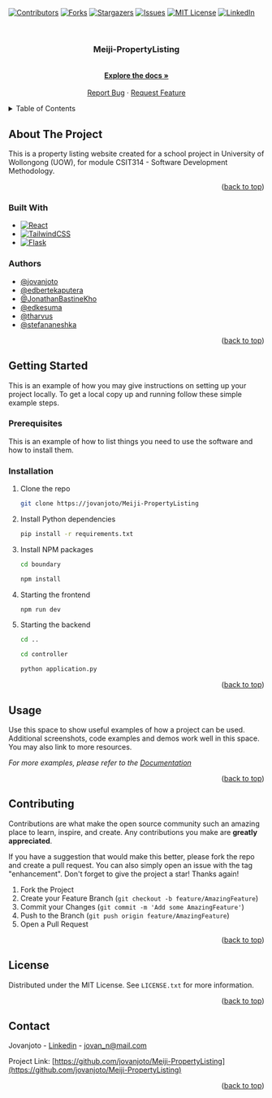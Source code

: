 <a name="readme-top"></a>

<!-- PROJECT SHIELDS -->
<!--
*** I'm using markdown "reference style" links for readability.
*** Reference links are enclosed in brackets [ ] instead of parentheses ( ).
*** See the bottom of this document for the declaration of the reference variables
*** for contributors-url, forks-url, etc. This is an optional, concise syntax you may use.
*** https://www.markdownguide.org/basic-syntax/#reference-style-links
-->
[![Contributors][contributors-shield]][contributors-url]
[![Forks][forks-shield]][forks-url]
[![Stargazers][stars-shield]][stars-url]
[![Issues][issues-shield]][issues-url]
[![MIT License][license-shield]][license-url]
[![LinkedIn][linkedin-shield]][linkedin-url]



<!-- PROJECT LOGO -->
<br />
<div align="center">
<!--   <a href="https://github.com/github_username/repo_name">
    <img src="images/logo.png" alt="Logo" width="80" height="80">
  </a> -->

<h3 align="center">Meiji-PropertyListing</h3>

  <p align="center">
    <br />
    <a href="https://github.com/jovanjoto/Meiji-PropertyListing"><strong>Explore the docs »</strong></a>
    <br />
    <br />
    <a href="https://github.com/jovanjoto/Meiji-PropertyListing/issues/new?labels=bug&template=bug-report---.md">Report Bug</a>
    ·
    <a href="https://github.com/jovanjoto/Meiji-PropertyListing/issues/new?labels=enhancement&template=feature-request---.md">Request Feature</a>
  </p>
</div>



<!-- TABLE OF CONTENTS -->
<details>
  <summary>Table of Contents</summary>
  <ol>
    <li>
      <a href="#about-the-project">About The Project</a>
      <ul>
        <li><a href="#built-with">Built With</a></li>
        <li><a href="#authors">Authors</a></li>
      </ul>
    </li>
    <li>
      <a href="#getting-started">Getting Started</a>
      <ul>
        <li><a href="#prerequisites">Prerequisites</a></li>
        <li><a href="#installation">Installation</a></li>
      </ul>
    </li>
    <li><a href="#usage">Usage</a></li>
    <li><a href="#roadmap">Roadmap</a></li>
    <li><a href="#contributing">Contributing</a></li>
    <li><a href="#license">License</a></li>
    <li><a href="#contact">Contact</a></li>
  </ol>
</details>



<!-- ABOUT THE PROJECT -->
## About The Project

This is a property listing website created for a school project in University of Wollongong (UOW), for module CSIT314 - Software Development Methodology.

<p align="right">(<a href="#readme-top">back to top</a>)</p>



### Built With

* [![React][React.js]][React-url]
* [![TailwindCSS][Tailwind-css]][Tailwind-url]
* [![Flask][Flask-py]][Flask-url]

### Authors
- [@jovanjoto](https://www.github.com/jovanjoto)
- [@edbertekaputera](https://www.github.com/edbertekaputera)
- [@JonathanBastineKho](https://www.github.com/jonathanbastinekho)
- [@edkesuma](https://www.github.com/edkesuma)
- [@tharvus](https://www.github.com/tharvus)
- [@stefananeshka](https://www.github.com/stefananeshka)


<p align="right">(<a href="#readme-top">back to top</a>)</p>

<!-- GETTING STARTED -->
## Getting Started

This is an example of how you may give instructions on setting up your project locally.
To get a local copy up and running follow these simple example steps.

### Prerequisites

This is an example of how to list things you need to use the software and how to install them.

### Installation

1. Clone the repo
   ```sh
   git clone https://jovanjoto/Meiji-PropertyListing
   ```
2. Install Python dependencies
   ```sh
   pip install -r requirements.txt
   ```
2. Install NPM packages
   ```sh
   cd boundary
   ```
   ```sh
   npm install
   ```
4. Starting the frontend
   ```sh
   npm run dev
   ```
5. Starting the backend
   ```sh
   cd ..
   ```
   ```sh
   cd controller
   ```
   ```sh
   python application.py
   ```

<p align="right">(<a href="#readme-top">back to top</a>)</p>



<!-- USAGE EXAMPLES -->
## Usage

Use this space to show useful examples of how a project can be used. Additional screenshots, code examples and demos work well in this space. You may also link to more resources.

_For more examples, please refer to the [Documentation](https://example.com)_

<p align="right">(<a href="#readme-top">back to top</a>)</p>



<!-- CONTRIBUTING -->
## Contributing

Contributions are what make the open source community such an amazing place to learn, inspire, and create. Any contributions you make are **greatly appreciated**.

If you have a suggestion that would make this better, please fork the repo and create a pull request. You can also simply open an issue with the tag "enhancement".
Don't forget to give the project a star! Thanks again!

1. Fork the Project
2. Create your Feature Branch (`git checkout -b feature/AmazingFeature`)
3. Commit your Changes (`git commit -m 'Add some AmazingFeature'`)
4. Push to the Branch (`git push origin feature/AmazingFeature`)
5. Open a Pull Request

<p align="right">(<a href="#readme-top">back to top</a>)</p>

<!-- LICENSE -->
## License

Distributed under the MIT License. See `LICENSE.txt` for more information.

<p align="right">(<a href="#readme-top">back to top</a>)</p>

<!-- CONTACT -->
## Contact

Jovanjoto - [Linkedin](https://www.linkedin.com/in/jovan-n-a71620257/) - jovan_n@mail.com

Project Link: [https://github.com/jovanjoto/Meiji-PropertyListing](https://github.com/jovanjoto/Meiji-PropertyListing)

<p align="right">(<a href="#readme-top">back to top</a>)</p>



<!-- MARKDOWN LINKS & IMAGES -->
<!-- https://www.markdownguide.org/basic-syntax/#reference-style-links -->
[contributors-shield]: https://img.shields.io/github/contributors/jovanjoto/Meiji-PropertyListing.svg?style=for-the-badge
[contributors-url]: https://github.com/jovanjoto/Meiji-PropertyListing/graphs/contributors
[forks-shield]: https://img.shields.io/github/forks/jovanjoto/Meiji-PropertyListing.svg?style=for-the-badge
[forks-url]: https://github.com/jovanjoto/Meiji-PropertyListing/network/members
[stars-shield]: https://img.shields.io/github/stars/jovanjoto/Meiji-PropertyListing.svg?style=for-the-badge
[stars-url]: https://github.com/jovanjoto/Meiji-PropertyListing/stargazers
[issues-shield]: https://img.shields.io/github/issues/jovanjoto/Meiji-PropertyListing.svg?style=for-the-badge
[issues-url]: https://github.com/jovanjoto/Meiji-PropertyListing/issues
[license-shield]: https://img.shields.io/github/license/jovanjoto/Meiji-PropertyListing.svg?style=for-the-badge
[license-url]: https://github.com/jovanjoto/Meiji-PropertyListing/blob/master/LICENSE.txt
[linkedin-shield]: https://img.shields.io/badge/-LinkedIn-black.svg?style=for-the-badge&logo=linkedin&colorB=555
[linkedin-url]: https://linkedin.com/in/jovan-n-a71620257/
[product-screenshot]: images/screenshot.png
[React.js]: https://img.shields.io/badge/React-61DAFB?style=flat&logo=react&logoColor=black
[React-url]: https://reactjs.org/
[Tailwind-css]: https://img.shields.io/badge/Tailwind_CSS-06B6D4?style=flat&logo=tailwind-css&logoColor=white
[Tailwind-url]: https://tailwindcss.com/
[Flask-py]: https://img.shields.io/badge/Flask-000000?style=flat&logo=flask&logoColor=white
[Flask-url]: https://flask.palletsprojects.com/en/3.0.x/

